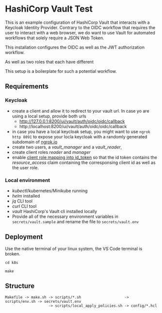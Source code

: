 

# HashiCorp Vault Test

This is an example configuration of HashiCorp Vault that interacts with a Keycloak Identity Provider. 
Contrary to the OIDC workflow that requires the user to interact with a web browser, we do want to use Vault for automated workflows that solely require a JSON Web Token.

This installation configures the OIDC as well as the JWT authorization workflow. 

As well as two roles that each have different 

This setup is a boilerplate for such a potential workflow. 


## Requirements

### Keycloak
- create a client and allow it to redirect to your vault url. In case yo are using a local setup, provide both urls
    - http://127.0.0.1:8200/ui/vault/auth/oidc/oidc/callback
    - http://localhost:8200/ui/vault/auth/oidc/oidc/callback
- in case you have a local keycloak setup, you  might want to use `ngrok http 8091` to expose your locla keycloak with a randomly generated subdomain of [ngrok.io](https://ngrok.io)
- create two users, a *vault_manager* and a *vault_reader*, 
- create client roles *reader* and *manager*
- enable [client role mapping into id_token](https://number1.co.za/using-keycloak-as-the-identifyprovider-to-login-to-hashicorp-vault/) so that the id token contains the *resource_access* claim containing the corresponsing client id as well as the user role.

### Local environment
- *kubectl*/kubernetes/Minikube running
- *helm* installed
- *jq* CLI tool
- *curl* CLI tool
- *vault* HashiCorp's Vault cli installed locally
- Provide all of the necessary environment variables in `secrets/vault.sample` and rename the file to `secrets/vault.env`


## Deployment

Use the native terminal of your linux system, the VS Code terminal is broken.
```
cd k8s

make

```

## Structure

```
Makefile -> make.sh -> scripts/*.sh                    -> scripts/env.sh -> secrets/vault.env
                    -> scripts/local_apply_policies.sh -> config/*.hcl
```